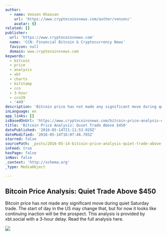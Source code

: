 ```yaml
---
author:
  - name: Venzen Khaosan
    url: 'https://www.cryptocoinsnews.com/author/venzen/'
    avatar: {}
related: []
publisher:
  url: 'https://www.cryptocoinsnews.com'
  name: 'CCN: Financial Bitcoin & Cryptocurrency News'
  favicon: null
  domain: www.cryptocoinsnews.com
keywords:
  - bitcoin
  - price
  - analysis
  - xbt
  - charts
  - bitstamp
  - ccn
  - 3-hour
  - ccn29
  - '449'
description: 'Bitcoin price has not made any significant move during quiet Saturday trade. The start of day in the US may change that, but for now it looks like continuing inaction will be the prospect. This analysis is provided by xbt.social with a 3-hour delay. Read the full analysis here.'
inLanguage: en
app_links: []
isBasedOnUrl: 'https://www.cryptocoinsnews.com/bitcoin-price-analysis-quiet-trade-450/'
title: 'Bitcoin Price Analysis: Quiet Trade Above $450'
datePublished: '2016-05-14T21:11:53.029Z'
dateModified: '2016-05-14T16:07:46.785Z'
starred: false
sourcePath: _posts/2016-05-14-bitcoin-price-analysis-quiet-trade-above-dollar450.md
inFeed: true
hasPage: false
inNav: false
_context: 'http://schema.org'
_type: MediaObject

---
```

<article style=""><h1>Bitcoin Price Analysis: Quiet Trade Above $450</h1><p>Bitcoin price has not made any significant move during quiet Saturday trade. The start of day in the US may change that, but for now it looks like continuing inaction will be the prospect. This analysis is provided by xbt.social with a 3-hour delay. Read the full analysis here.</p><img src="https://www.cryptocoinsnews.com/wp-content/uploads/2016/05/Selection_20160514_001.png" /></article>